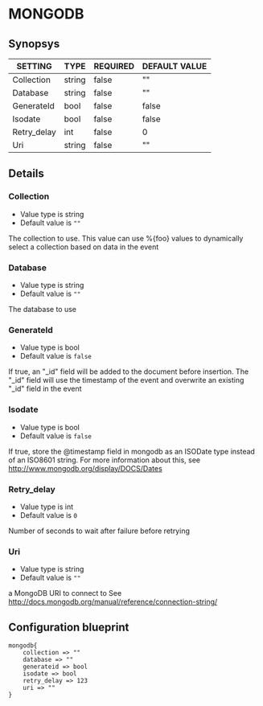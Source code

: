 # MONGODB


## Synopsys


|   SETTING   |  TYPE  | REQUIRED | DEFAULT VALUE |
|-------------|--------|----------|---------------|
| Collection  | string | false    | ""            |
| Database    | string | false    | ""            |
| GenerateId  | bool   | false    | false         |
| Isodate     | bool   | false    | false         |
| Retry_delay | int    | false    |             0 |
| Uri         | string | false    | ""            |


## Details

### Collection
* Value type is string
* Default value is `""`

The collection to use. This value can use %{foo} values to dynamically
select a collection based on data in the event

### Database
* Value type is string
* Default value is `""`

The database to use

### GenerateId
* Value type is bool
* Default value is `false`

If true, an "_id" field will be added to the document before insertion.
The "_id" field will use the timestamp of the event and overwrite an
existing "_id" field in the event

### Isodate
* Value type is bool
* Default value is `false`

If true, store the @timestamp field in mongodb as an ISODate type
instead of an ISO8601 string. For more information about this,
see http://www.mongodb.org/display/DOCS/Dates

### Retry_delay
* Value type is int
* Default value is `0`

Number of seconds to wait after failure before retrying

### Uri
* Value type is string
* Default value is `""`

a MongoDB URI to connect to See http://docs.mongodb.org/manual/reference/connection-string/



## Configuration blueprint

```
mongodb{
	collection => ""
	database => ""
	generateid => bool
	isodate => bool
	retry_delay => 123
	uri => ""
}
```
